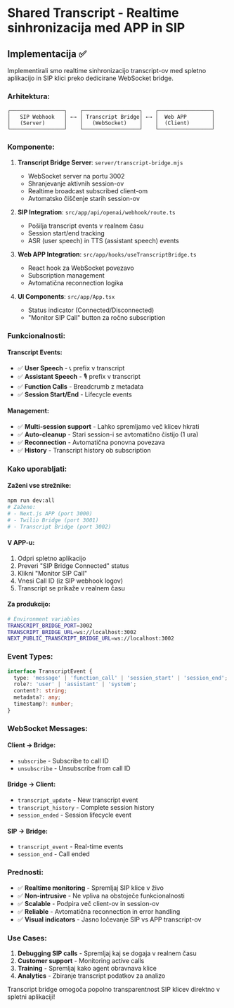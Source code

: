 # Shared Transcript - Realtime sinhronizacija med APP in SIP

## Implementacija ✅

Implementirali smo realtime sinhronizacijo transcript-ov med spletno aplikacijo in SIP klici preko dedicirane WebSocket bridge.

### Arhitektura:

```
┌─────────────────┐    ┌──────────────────┐    ┌─────────────────┐
│   SIP Webhook   │ ←→ │ Transcript Bridge│ ←→ │  Web APP        │
│   (Server)      │    │   (WebSocket)    │    │  (Client)       │
└─────────────────┘    └──────────────────┘    └─────────────────┘
```

### Komponente:

1. **Transcript Bridge Server**: `server/transcript-bridge.mjs`
   - WebSocket server na portu 3002
   - Shranjevanje aktivnih session-ov
   - Realtime broadcast subscribed client-om
   - Avtomatsko čiščenje starih session-ov

2. **SIP Integration**: `src/app/api/openai/webhook/route.ts`
   - Pošilja transcript events v realnem času
   - Session start/end tracking
   - ASR (user speech) in TTS (assistant speech) events

3. **Web APP Integration**: `src/app/hooks/useTranscriptBridge.ts`
   - React hook za WebSocket povezavo
   - Subscription management
   - Avtomatična reconnection logika

4. **UI Components**: `src/app/App.tsx`
   - Status indicator (Connected/Disconnected)
   - "Monitor SIP Call" button za ročno subscription

### Funkcionalnosti:

#### Transcript Events:
- ✅ **User Speech** - 📞 prefix v transcript
- ✅ **Assistant Speech** - 🎙️ prefix v transcript  
- ✅ **Function Calls** - Breadcrumb z metadata
- ✅ **Session Start/End** - Lifecycle events

#### Management:
- ✅ **Multi-session support** - Lahko spremljamo več klicev hkrati
- ✅ **Auto-cleanup** - Stari session-i se avtomatično čistijo (1 ura)
- ✅ **Reconnection** - Avtomatična ponovna povezava
- ✅ **History** - Transcript history ob subscription

### Kako uporabljati:

#### Zaženi vse strežnike:
```bash
npm run dev:all
# Zažene:
# - Next.js APP (port 3000)
# - Twilio Bridge (port 3001) 
# - Transcript Bridge (port 3002)
```

#### V APP-u:
1. Odpri spletno aplikacijo
2. Preveri "SIP Bridge Connected" status
3. Klikni "Monitor SIP Call" 
4. Vnesi Call ID (iz SIP webhook logov)
5. Transcript se prikaže v realnem času

#### Za produkcijo:
```bash
# Environment variables
TRANSCRIPT_BRIDGE_PORT=3002
TRANSCRIPT_BRIDGE_URL=ws://localhost:3002
NEXT_PUBLIC_TRANSCRIPT_BRIDGE_URL=ws://localhost:3002
```

### Event Types:

```typescript
interface TranscriptEvent {
  type: 'message' | 'function_call' | 'session_start' | 'session_end';
  role?: 'user' | 'assistant' | 'system';
  content?: string;
  metadata?: any;
  timestamp?: number;
}
```

### WebSocket Messages:

#### Client → Bridge:
- `subscribe` - Subscribe to call ID
- `unsubscribe` - Unsubscribe from call ID

#### Bridge → Client:
- `transcript_update` - New transcript event
- `transcript_history` - Complete session history
- `session_ended` - Session lifecycle event

#### SIP → Bridge:
- `transcript_event` - Real-time events
- `session_end` - Call ended

### Prednosti:

- ✅ **Realtime monitoring** - Spremljaj SIP klice v živo
- ✅ **Non-intrusive** - Ne vpliva na obstoječe funkcionalnosti
- ✅ **Scalable** - Podpira več client-ov in session-ov
- ✅ **Reliable** - Avtomatična reconnection in error handling
- ✅ **Visual indicators** - Jasno ločevanje SIP vs APP transcript-ov

### Use Cases:

1. **Debugging SIP calls** - Spremljaj kaj se dogaja v realnem času
2. **Customer support** - Monitoring active calls
3. **Training** - Spremljaj kako agent obravnava klice
4. **Analytics** - Zbiranje transcript podatkov za analizo

Transcript bridge omogoča popolno transparentnost SIP klicev direktno v spletni aplikaciji!
